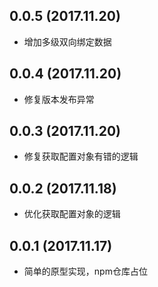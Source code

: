 ## 0.0.5 (2017.11.20)

- 增加多级双向绑定数据

## 0.0.4 (2017.11.20)

- 修复版本发布异常

## 0.0.3 (2017.11.20)

- 修复获取配置对象有错的逻辑

## 0.0.2 (2017.11.18)

- 优化获取配置对象的逻辑

## 0.0.1 (2017.11.17)

- 简单的原型实现，npm仓库占位
